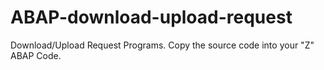 # ABAP-download-upload-request
Download/Upload Request Programs. Copy the source code into your "Z" ABAP Code.
